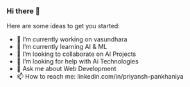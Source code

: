 ### Hi there 👋



Here are some ideas to get you started:

- 🔭 I’m currently working on vasundhara
- 🌱 I’m currently learning AI & ML
- 👯 I’m looking to collaborate on AI Projects
- 🤔 I’m looking for help with Ai Technologies
- 💬 Ask me about Web Development
- 📫 How to reach me: linkedin.com/in/priyansh-pankhaniya

  
  
